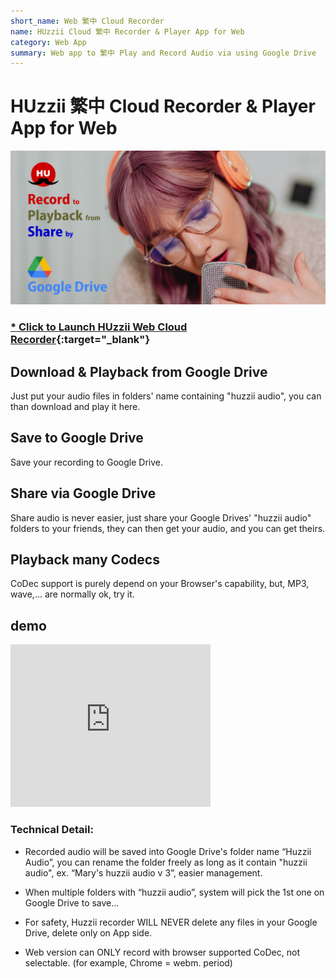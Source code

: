 ```yaml
---
short_name: Web 繁中 Cloud Recorder
name: HUzzii Cloud 繁中 Recorder & Player App for Web
category: Web App
summary: Web app to 繁中 Play and Record Audio via using Google Drive
---
```

# HUzzii 繁中 Cloud Recorder & Player App for Web

![Cloud Recorder Features](/assets/img/feature_graphic.png)

### [* Click to Launch HUzzii Web Cloud Recorder](https://recorder.huzzii.com/){:target="_blank"}

## Download & Playback from Google Drive
Just put your audio files in folders' name containing "huzzii audio", you can than download and play it here.

## Save to Google Drive
Save your recording to Google Drive.

## Share via Google Drive
Share audio is never easier, just share your Google Drives' "huzzii audio" folders to your friends, they can then get your audio, and you can get theirs.

## Playback many Codecs
CoDec support is purely depend on your Browser's capability, but, MP3, wave,... are normally ok, try it.

## demo
<iframe width="320" height="260" src="https://www.youtube.com/embed/YXgKaAL38jc" title="YouTube video player" frameborder="0" allow="accelerometer; autoplay; clipboard-write; encrypted-media; gyroscope; picture-in-picture" allowfullscreen></iframe>

<br />

### Technical Detail:
* Recorded audio will be saved into Google Drive's folder name “Huzzii Audio”, you can rename the folder freely as long as it contain "huzzii audio", ex. “Mary's huzzii audio v 3”, easier management.

* When multiple folders with “huzzii audio”, system will pick the 1st one on Google Drive to save…

* For safety, Huzzii recorder WILL NEVER delete any files in your Google Drive, delete only on App side.

* Web version can ONLY record with browser supported CoDec, not selectable. (for example, Chrome = webm. period)
